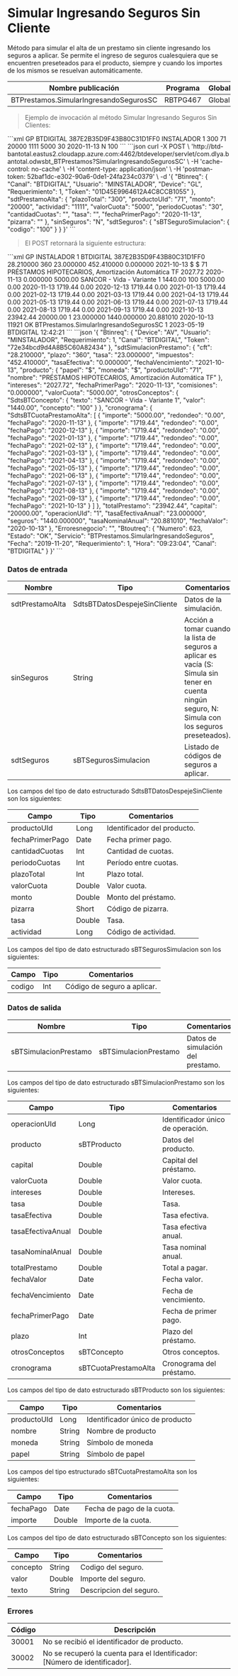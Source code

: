 # Simular Ingresando Seguros Sin Cliente 

Método para simular el alta de un prestamo sin cliente ingresando los seguros a aplicar. Se permite el ingreso de seguros cualesquiera que se encuentren preseteados para el producto, siempre y cuando los importes de los mismos se resuelvan automáticamente. 

Nombre publicación | Programa | Global/País 
--------- | ----------- | ----------- 
BTPrestamos.SimularIngresandoSegurosSC | RBTPG467 | Global 

> Ejemplo de invocación al método Simular Ingresando Seguros Sin Clientes: 

<code-group> 
<code-block title="XML" active> 
```xml 
<soapenv:Envelope xmlns:soapenv="http://schemas.xmlsoap.org/soap/envelope/" xmlns:bts="http://uy.com.dlya.bantotal/BTSOA/"> 
   <soapenv:Header/> 
   <soapenv:Body> 
      <bts:BTPrestamos.SimularIngresandoSegurosSC> 
         <bts:Btinreq> 
            <bts:Device>GP</bts:Device> 
            <bts:Canal>BTDIGITAL</bts:Canal> 
            <bts:Token>387E2B35D9F43B80C31D1FF0</bts:Token> 
            <bts:Usuario>INSTALADOR</bts:Usuario> 
            <bts:Requerimiento>1</bts:Requerimiento> 
         </bts:Btinreq> 
         <bts:sdtPrestamoAlta> 
            <bts:plazoTotal>300</bts:plazoTotal> 
            <bts:productoUId>71</bts:productoUId> 
            <bts:monto>20000</bts:monto> 
            <bts:actividad>1111</bts:actividad> 
            <bts:valorCuota>5000</bts:valorCuota> 
            <bts:periodoCuotas>30</bts:periodoCuotas> 
            <bts:cantidadCuotas></bts:cantidadCuotas> 
            <bts:tasa></bts:tasa> 
            <bts:fechaPrimerPago>2020-11-13</bts:fechaPrimerPago> 
            <bts:pizarra></bts:pizarra> 
         </bts:sdtPrestamoAlta> 
         <bts:sinSeguros>N</bts:sinSeguros> 
         <bts:sdtSeguros> 
            <bts:sBTSeguroSimulacion> 
               <bts:codigo>100</bts:codigo> 
            </bts:sBTSeguroSimulacion> 
         </bts:sdtSeguros> 
      </bts:BTPrestamos.SimularIngresandoSegurosSC> 
   </soapenv:Body> 
</soapenv:Envelope> 
``` 
</code-block> 

<code-block title="JSON"> 
```json 
curl -X POST \ 
  'http://btd-bantotal.eastus2.cloudapp.azure.com:4462/btdeveloper/servlet/com.dlya.bantotal.odwsbt_BTPrestamos?SimularIngresandoSegurosSC' \ 
  -H 'cache-control: no-cache' \ 
  -H 'content-type: application/json' \ 
  -H 'postman-token: 52baf1dc-e302-90a6-0de1-24fa234c0379' \ 
  -d '{ 
	"Btinreq": { 
      "Canal": "BTDIGITAL", 
      "Usuario": "MINSTALADOR", 
      "Device": "GL", 
      "Requerimiento": 1, 
      "Token": "01D45E9964612A4C8CCB1055" 
   }, 
   "sdtPrestamoAlta": { 
      "plazoTotal": "300", 
      "productoUId": "71", 
      "monto": "20000", 
      "actividad": "1111", 
      "valorCuota": "5000", 
      "periodoCuotas": "30", 
      "cantidadCuotas": "", 
      "tasa": "", 
      "fechaPrimerPago": "2020-11-13", 
      "pizarra": "" 
   }, 
   "sinSeguros": "N", 
   "sdtSeguros": { 
      "sBTSeguroSimulacion": { 
      "codigo": "100" 
      } 
   } 
}' 
``` 
</code-block> 
</code-group> 

> El POST retornará la siguiente estructura: 

<code-group> 
<code-block title="XML" active> 
```xml 
<SOAP-ENV:Envelope xmlns:SOAP-ENV="http://schemas.xmlsoap.org/soap/envelope/" xmlns:xsd="http://www.w3.org/2001/XMLSchema" xmlns:SOAP-ENC="http://schemas.xmlsoap.org/soap/encoding/" xmlns:xsi="http://www.w3.org/2001/XMLSchema-instance"> 
   <SOAP-ENV:Body> 
      <BTPrestamos.SimularIngresandoSegurosSCResponse xmlns="http://uy.com.dlya.bantotal/BTSOA/"> 
         <Btinreq> 
            <Device>GP</Device> 
            <Usuario>INSTALADOR</Usuario> 
            <Requerimiento>1</Requerimiento> 
            <Canal>BTDIGITAL</Canal> 
            <Token>387E2B35D9F43B80C31D1FF0</Token> 
         </Btinreq> 
         <sdtSimulacionPrestamo> 
            <cft>28.210000</cft> 
            <plazo>360</plazo> 
            <tasa>23.000000</tasa> 
            <impuestos>452.410000</impuestos> 
            <tasaEfectiva>0.000000</tasaEfectiva> 
            <fechaVencimiento>2021-10-13</fechaVencimiento> 
            <producto> 
               <papel>$</papel> 
               <moneda>$</moneda> 
               <productoUId>71</productoUId> 
               <nombre>PRÉSTAMOS HIPOTECARIOS, Amortización Automática TF</nombre> 
            </producto> 
            <intereses>2027.72</intereses> 
            <fechaPrimerPago>2020-11-13</fechaPrimerPago> 
            <comisiones>0.000000</comisiones> 
            <valorCuota>5000.00</valorCuota> 
            <otrosConceptos> 
               <SdtsBTConcepto> 
                  <texto>SANCOR - Vida - Variante 1</texto> 
                  <valor>1440.00</valor> 
                  <concepto>100</concepto> 
               </SdtsBTConcepto> 
            </otrosConceptos> 
            <cronograma> 
               <SdtsBTCuotaPrestamoAlta> 
                  <importe>5000.00</importe> 
                  <redondeo>0.00</redondeo> 
                  <fechaPago>2020-11-13</fechaPago> 
               </SdtsBTCuotaPrestamoAlta> 
               <SdtsBTCuotaPrestamoAlta> 
                  <importe>1719.44</importe> 
                  <redondeo>0.00</redondeo> 
                  <fechaPago>2020-12-13</fechaPago> 
               </SdtsBTCuotaPrestamoAlta> 
               <SdtsBTCuotaPrestamoAlta> 
                  <importe>1719.44</importe> 
                  <redondeo>0.00</redondeo> 
                  <fechaPago>2021-01-13</fechaPago> 
               </SdtsBTCuotaPrestamoAlta> 
               <SdtsBTCuotaPrestamoAlta> 
                  <importe>1719.44</importe> 
                  <redondeo>0.00</redondeo> 
                  <fechaPago>2021-02-13</fechaPago> 
               </SdtsBTCuotaPrestamoAlta> 
               <SdtsBTCuotaPrestamoAlta> 
                  <importe>1719.44</importe> 
                  <redondeo>0.00</redondeo> 
                  <fechaPago>2021-03-13</fechaPago> 
               </SdtsBTCuotaPrestamoAlta> 
               <SdtsBTCuotaPrestamoAlta> 
                  <importe>1719.44</importe> 
                  <redondeo>0.00</redondeo> 
                  <fechaPago>2021-04-13</fechaPago> 
               </SdtsBTCuotaPrestamoAlta> 
               <SdtsBTCuotaPrestamoAlta> 
                  <importe>1719.44</importe> 
                  <redondeo>0.00</redondeo> 
                  <fechaPago>2021-05-13</fechaPago> 
               </SdtsBTCuotaPrestamoAlta> 
               <SdtsBTCuotaPrestamoAlta> 
                  <importe>1719.44</importe> 
                  <redondeo>0.00</redondeo> 
                  <fechaPago>2021-06-13</fechaPago> 
               </SdtsBTCuotaPrestamoAlta> 
               <SdtsBTCuotaPrestamoAlta> 
                  <importe>1719.44</importe> 
                  <redondeo>0.00</redondeo> 
                  <fechaPago>2021-07-13</fechaPago> 
               </SdtsBTCuotaPrestamoAlta> 
               <SdtsBTCuotaPrestamoAlta> 
                  <importe>1719.44</importe> 
                  <redondeo>0.00</redondeo> 
                  <fechaPago>2021-08-13</fechaPago> 
               </SdtsBTCuotaPrestamoAlta> 
               <SdtsBTCuotaPrestamoAlta> 
                  <importe>1719.44</importe> 
                  <redondeo>0.00</redondeo> 
                  <fechaPago>2021-09-13</fechaPago> 
               </SdtsBTCuotaPrestamoAlta> 
               <SdtsBTCuotaPrestamoAlta> 
                  <importe>1719.44</importe> 
                  <redondeo>0.00</redondeo> 
                  <fechaPago>2021-10-13</fechaPago> 
               </SdtsBTCuotaPrestamoAlta> 
            </cronograma> 
            <totalPrestamo>23942.44</totalPrestamo> 
            <capital>20000.00</capital> 
            <operacionUId>1</operacionUId> 
            <tasaEfectivaAnual>23.000000</tasaEfectivaAnual> 
            <seguros>1440.000000</seguros> 
            <tasaNominalAnual>20.881010</tasaNominalAnual> 
            <fechaValor>2020-10-13</fechaValor> 
         </sdtSimulacionPrestamo> 
         <Erroresnegocio></Erroresnegocio> 
         <Btoutreq> 
            <Numero>11921</Numero> 
            <Estado>OK</Estado> 
            <Servicio>BTPrestamos.SimularIngresandoSegurosSC</Servicio> 
            <Requerimiento>1</Requerimiento> 
            <Fecha>2023-05-19</Fecha> 
            <Canal>BTDIGITAL</Canal> 
            <Hora>12:42:21</Hora> 
         </Btoutreq> 
      </BTPrestamos.SimularIngresandoSegurosSCResponse> 
   </SOAP-ENV:Body> 
</SOAP-ENV:Envelope> 
``` 
</code-block> 

<code-block title="JSON"> 
```json 
'{ 
	"Btinreq": { 
      "Device": "AV", 
      "Usuario": "MINSTALADOR", 
      "Requerimiento": 1, 
      "Canal": "BTDIGITAL", 
      "Token": "72e34bcd9d4A8B5C60A82434" 
   }, 
   "sdtSimulacionPrestamo": { 
      "cft": "28.210000", 
      "plazo": "360", 
      "tasa": "23.000000", 
      "impuestos": "452.410000", 
      "tasaEfectiva": "0.000000", 
      "fechaVencimiento": "2021-10-13", 
      "producto": { 
      "papel": "$", 
      "moneda": "$", 
      "productoUId": "71", 
      "nombre": "PRÉSTAMOS HIPOTECARIOS, Amortización Automática TF" 
      }, 
      "intereses": "2027.72", 
      "fechaPrimerPago": "2020-11-13", 
      "comisiones": "0.000000", 
      "valorCuota": "5000.00", 
      "otrosConceptos": { 
      "SdtsBTConcepto": { 
         "texto": "SANCOR - Vida - Variante 1", 
         "valor": "1440.00", 
         "concepto": "100" 
      } 
      }, 
      "cronograma": { 
      "SdtsBTCuotaPrestamoAlta": [ 
         { 
            "importe": "5000.00", 
            "redondeo": "0.00", 
            "fechaPago": "2020-11-13" 
         }, 
         { 
            "importe": "1719.44", 
            "redondeo": "0.00", 
            "fechaPago": "2020-12-13" 
         }, 
         { 
            "importe": "1719.44", 
            "redondeo": "0.00", 
            "fechaPago": "2021-01-13" 
         }, 
         { 
            "importe": "1719.44", 
            "redondeo": "0.00", 
            "fechaPago": "2021-02-13" 
         }, 
         { 
            "importe": "1719.44", 
            "redondeo": "0.00", 
            "fechaPago": "2021-03-13" 
         }, 
         { 
            "importe": "1719.44", 
            "redondeo": "0.00", 
            "fechaPago": "2021-04-13" 
         }, 
         { 
            "importe": "1719.44", 
            "redondeo": "0.00", 
            "fechaPago": "2021-05-13" 
         }, 
         { 
            "importe": "1719.44", 
            "redondeo": "0.00", 
            "fechaPago": "2021-06-13" 
         }, 
         { 
            "importe": "1719.44", 
            "redondeo": "0.00", 
            "fechaPago": "2021-07-13" 
         }, 
         { 
            "importe": "1719.44", 
            "redondeo": "0.00", 
            "fechaPago": "2021-08-13" 
         }, 
         { 
            "importe": "1719.44", 
            "redondeo": "0.00", 
            "fechaPago": "2021-09-13" 
         }, 
         { 
            "importe": "1719.44", 
            "redondeo": "0.00", 
            "fechaPago": "2021-10-13" 
         } 
      ] 
      }, 
      "totalPrestamo": "23942.44", 
      "capital": "20000.00", 
      "operacionUId": "1", 
      "tasaEfectivaAnual": "23.000000", 
      "seguros": "1440.000000", 
      "tasaNominalAnual": "20.881010", 
      "fechaValor": "2020-10-13" 
   }, 
   "Erroresnegocio": "", 
   "Btoutreq": { 
      "Numero": 623, 
      "Estado": "OK", 
      "Servicio": "BTPrestamos.SimularIngresandoSeguros", 
      "Fecha": "2019-11-20", 
      "Requerimiento": 1, 
      "Hora": "09:23:04", 
      "Canal": "BTDIGITAL" 
   } 
}' 
``` 
</code-block> 
</code-group>  

### Datos de entrada 

Nombre | Tipo | Comentarios 
--------- | ----------- | ----------- 
sdtPrestamoAlta | SdtsBTDatosDespejeSinCliente  | Datos de la simulación. 
sinSeguros | String | Acción a tomar cuando la lista de seguros a aplicar es vacía (S: Simula sin tener en cuenta ningún seguro, N: Simula con los seguros preseteados). 
sdtSeguros | sBTSegurosSimulacion | Listado de códigos de seguros a aplicar. 

Los campos del tipo de dato estructurado SdtsBTDatosDespejeSinCliente  son los siguientes: 

Campo | Tipo | Comentarios 
--------- | ----------- | -----------  
productoUId | Long | Identificador del producto. 
fechaPrimerPago | Date | Fecha primer pago. 
cantidadCuotas | Int | Cantidad de cuotas. 
periodoCuotas | Int | Período entre cuotas. 
plazoTotal | Int | Plazo total. 
valorCuota | Double | Valor cuota. 
monto | Double | Monto del préstamo. 
pizarra | Short | Código de pizarra. 
tasa | Double | Tasa. 
actividad | Long | Código de actividad. 

Los campos del tipo de dato estructurado sBTSegurosSimulacion son los siguientes: 

Campo | Tipo | Comentarios 
--------- | ----------- | ----------- 
codigo | Int | Código de seguro a aplicar. 

### Datos de salida 

Nombre | Tipo | Comentarios 
--------- | ----------- | ----------- 
sBTSimulacionPrestamo | sBTSimulacionPrestamo | Datos de simulación del prestamo. 

Los campos del tipo de dato estructurado sBTSimulacionPrestamo son los siguientes: 

Campo | Tipo | Comentarios 
--------- | ----------- | ----------- 
operacionUId | Long | Identificador único de operación. 
producto | sBTProducto | Datos del producto. 
capital | Double | Capital del préstamo. 
valorCuota | Double | Valor cuota. 
intereses | Double | Intereses. 
tasa | Double | Tasa. 
tasaEfectiva | Double | Tasa efectiva. 
tasaEfectivaAnual | Double | Tasa efectiva anual. 
tasaNominalAnual | Double | Tasa nominal anual. 
totalPrestamo | Double | Total a pagar. 
fechaValor | Date | Fecha valor. 
fechaVencimiento | Date | Fecha de vencimiento. 
fechaPrimerPago | Date | Fecha de primer pago. 
plazo | Int | Plazo del préstamo. 
otrosConceptos | sBTConcepto | Otros conceptos. 
cronograma | sBTCuotaPrestamoAlta | Cronograma del préstamo. 

Los campos del tipo de dato estructurado sBTProducto son los siguientes: 

Campo | Tipo | Comentarios 
--------- | ----------- | ----------- 
productoUId | Long | Identificador único de producto 
nombre | String | Nombre de producto 
moneda | String | Símbolo de moneda 
papel | String | Símbolo de papel 

Los campos del tipo estructurado sBTCuotaPrestamoAlta son los siguientes: 

Campo | Tipo | Comentarios 
--------- | ----------- | ----------- 
fechaPago | Date | Fecha de pago de la cuota. 
importe | Double | Importe de la cuota. 

Los campos del tipo de dato estructurado sBTConcepto son los siguientes: 

Campo | Tipo | Comentarios 
--------- | ----------- | ----------- 
concepto | String | Codigo del seguro. 
valor | Double | Importe del seguro. 
texto | String | Descripcion del seguro. 

### Errores 

Código | Descripción 
--------- | ----------- 
30001 | No se recibió el identificador de producto. 
30002| No se recuperó la cuenta para el Identificador: [Número de identificador]. 

 
